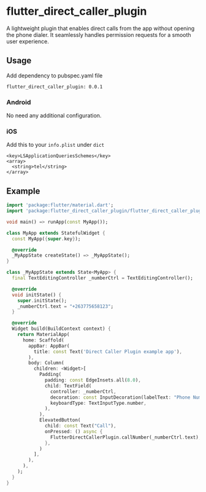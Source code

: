 # flutter_direct_caller_plugin

A lightweight plugin that enables direct calls from the app without opening the phone dialer. It seamlessly handles permission requests for a smooth user experience.
## Usage

Add dependency to pubspec.yaml file
```
flutter_direct_caller_plugin: 0.0.1
```

### Android
No need any additional configuration.

### iOS
Add this to your ```info.plist``` under ```dict```
```
<key>LSApplicationQueriesSchemes</key>
<array>
  <string>tel</string>
</array>
```

## Example

```dart
import 'package:flutter/material.dart';
import 'package:flutter_direct_caller_plugin/flutter_direct_caller_plugin.dart';

void main() => runApp(const MyApp());

class MyApp extends StatefulWidget {
  const MyApp({super.key});

  @override
  _MyAppState createState() => _MyAppState();
}

class _MyAppState extends State<MyApp> {
  final TextEditingController _numberCtrl = TextEditingController();

  @override
  void initState() {
    super.initState();
    _numberCtrl.text = "+263775658123";
  }

  @override
  Widget build(BuildContext context) {
    return MaterialApp(
      home: Scaffold(
        appBar: AppBar(
          title: const Text('Direct Caller Plugin example app'),
        ),
        body: Column(
          children: <Widget>[
            Padding(
              padding: const EdgeInsets.all(8.0),
              child: TextField(
                controller: _numberCtrl,
                decoration: const InputDecoration(labelText: "Phone Number"),
                keyboardType: TextInputType.number,
              ),
            ),
            ElevatedButton(
              child: const Text("Call"),
              onPressed: () async {
                FlutterDirectCallerPlugin.callNumber(_numberCtrl.text);
              },
            )
          ],
        ),
      ),
    );
  }
}

```

